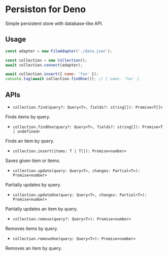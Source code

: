 # Persiston for Deno

Simple persistent store with database-like API.

## Usage

```javascript
const adapter = new FileAdapter('./data.json');

const collection = new Collection();
await collection.connect(adapter);

await collection.insert({ name: 'foo' });
console.log(await collection.findOne()); // { name: 'foo' }
```

## APIs

- `collection.find(query?: Query<T>, fields?: string[]): Promise<T[]>`

Finds items by query.

- `collection.findOne(query?: Query<T>, fields?: string[]): Promise<T | undefined>`

Finds an item by query.

- `collection.insert(items: T | T[]): Promise<number>`

Saves given item or items.

- `collection.update(query: Query<T>, changes: Partial<T>): Promise<number>`

Partially updates by query.

- `collection.updateOne(query: Query<T>, changes: Partial<T>): Promise<number>`

Partially updates an item by query.

- `collection.remove(query?: Query<T>): Promise<number>`

Removes items by query.

- `collection.removeOne(query: Query<T>): Promise<number>`

Removes an item by query.